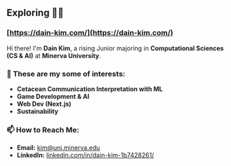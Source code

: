 ## Exploring 🐋🌊 
### [https://dain-kim.com/](https://dain-kim.com/)
Hi there! I'm **Dain Kim**, a rising Junior majoring in **Computational Sciences (CS & AI)** at **Minerva University**.


### 🌟 These are my some of interests:
- **Cetacean Communication Interpretation with ML**
- **Game Development & AI**
- **Web Dev (Next.js)**
- **Sustainability**

### 📫 How to Reach Me:
- **Email:** [kim@uni.minerva.edu](mailto:kim@uni.minerva.edu)
- **LinkedIn:** [linkedin.com/in/dain-kim-1b7428261/](https://www.linkedin.com/in/dain-kim-1b7428261/)
